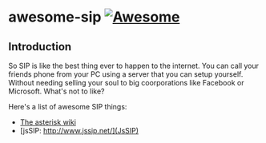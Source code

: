 # awesome-sip [![Awesome](https://cdn.rawgit.com/sindresorhus/awesome/d7305f38d29fed78fa85652e3a63e154dd8e8829/media/badge.svg)](https://github.com/sindresorhus/awesome)

## Introduction
So SIP is like the best thing ever to happen to the internet. You can call your friends phone from your PC using a server that you can setup yourself. Without needing selling your soul to big coorporations like Facebook or Microsoft. What's not to like?

Here's a list of awesome SIP things:

-  [The asterisk wiki](https://wiki.asterisk.org/wiki/display/AST/Getting+Started)
-  [jsSIP:  http://www.jssip.net/](JsSIP)
